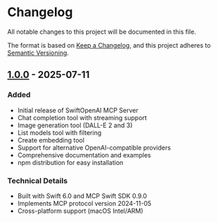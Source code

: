 # Changelog

All notable changes to this project will be documented in this file.

The format is based on [Keep a Changelog](https://keepachangelog.com/en/1.0.0/),
and this project adheres to [Semantic Versioning](https://semver.org/spec/v2.0.0.html).

## [1.0.0] - 2025-07-11

### Added
- Initial release of SwiftOpenAI MCP Server
- Chat completion tool with streaming support
- Image generation tool (DALL-E 2 and 3)
- List models tool with filtering
- Create embedding tool
- Support for alternative OpenAI-compatible providers
- Comprehensive documentation and examples
- npm distribution for easy installation

### Technical Details
- Built with Swift 6.0 and MCP Swift SDK 0.9.0
- Implements MCP protocol version 2024-11-05
- Cross-platform support (macOS Intel/ARM)

[1.0.0]: https://github.com/jamesrochabrun/SwiftOpenAIMCP/releases/tag/v1.0.0